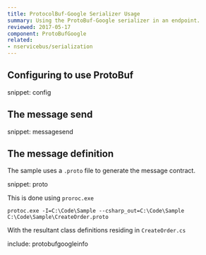 ```yaml
---
title: ProtocolBuf-Google Serializer Usage
summary: Using the ProtoBuf-Google serializer in an endpoint.
reviewed: 2017-05-17
component: ProtoBufGoogle
related:
- nservicebus/serialization
---
```


## Configuring to use ProtoBuf

snippet: config


## The message send

snippet: messagesend


## The message definition

The sample uses a `.proto` file to generate the message contract.

snippet: proto

This is done using `proroc.exe`

```dos
protoc.exe -I=C:\Code\Sample --csharp_out=C:\Code\Sample C:\Code\Sample\CreateOrder.proto
```

With the resultant class definitions residing in `CreateOrder.cs`


include: protobufgoogleinfo
